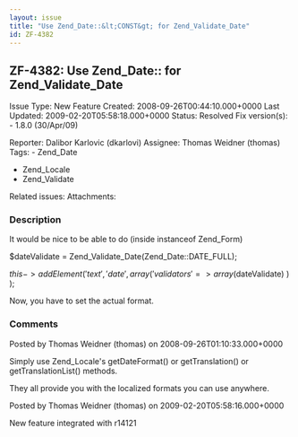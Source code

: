 ```yaml
---
layout: issue
title: "Use Zend_Date::&lt;CONST&gt; for Zend_Validate_Date"
id: ZF-4382
---
```


ZF-4382: Use Zend\_Date::<CONST> for Zend\_Validate\_Date
---------------------------------------------------------

 Issue Type: New Feature Created: 2008-09-26T00:44:10.000+0000 Last Updated: 2009-02-20T05:58:18.000+0000 Status: Resolved Fix version(s): - 1.8.0 (30/Apr/09)
 
 Reporter:  Dalibor Karlovic (dkarlovi)  Assignee:  Thomas Weidner (thomas)  Tags: - Zend\_Date
- Zend\_Locale
- Zend\_Validate
 
 Related issues: 
 Attachments: 
### Description

It would be nice to be able to do (inside instanceof Zend\_Form)

$dateValidate = Zend\_Validate\_Date(Zend\_Date::DATE\_FULL);

$this->addElement('text', 'date', array( 'validators' => array($dateValidate) ) );

Now, you have to set the actual format.

 

 

### Comments

Posted by Thomas Weidner (thomas) on 2008-09-26T01:10:33.000+0000

Simply use Zend\_Locale's getDateFormat() or getTranslation() or getTranslationList() methods.

They all provide you with the localized formats you can use anywhere.

 

 

Posted by Thomas Weidner (thomas) on 2009-02-20T05:58:16.000+0000

New feature integrated with r14121

 

 